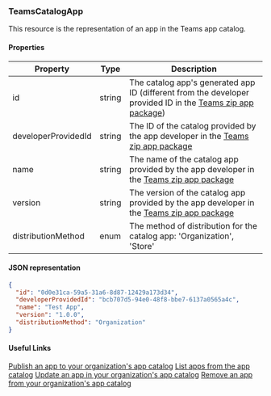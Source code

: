 
### TeamsCatalogApp
This resource is the representation of an app in the Teams app catalog.

#### Properties
| Property            | Type     | Description
| ------------------- | -------- | -----------
| id                  | string   | The catalog app's generated app ID (different from the developer provided ID in the [Teams zip app package](#teams-application-manifest))
| developerProvidedId | string   | The ID of the catalog provided by the app developer in the [Teams zip app package](#teams-application-manifest)
| name                | string   | The name of the catalog app provided by the app developer in the [Teams zip app package](#teams-application-manifest)
| version             | string   | The version of the catalog app provided by the app developer in the [Teams zip app package](#teams-application-manifest)
| distributionMethod  | enum     | The method of distribution for the catalog app: 'Organization', 'Store' 

#### JSON representation
```json
{
  "id": "0d0e31ca-59a5-31a6-8d87-12429a173d34",
  "developerProvidedId": "bcb707d5-94e0-48f8-bbe7-6137a0565a4c",
  "name": "Test App",
  "version": "1.0.0",
  "distributionMethod": "Organization"
}
```

#### Useful Links
[Publish an app to your organization's app catalog](../api/add_lob_apps.md)
[List apps from the app catalog](../api/list_lob_apps.md)
[Update an app in your organization's app catalog](../api/update_lob_apps.md)
[Remove an app from your organization's app catalog](../api/remove_lob_apps.md)

